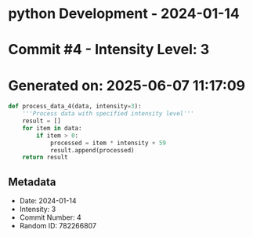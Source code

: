 ﻿# python Development - 2024-01-14
# Commit #4 - Intensity Level: 3
# Generated on: 2025-06-07 11:17:09
```python
def process_data_4(data, intensity=3):
    '''Process data with specified intensity level'''
    result = []
    for item in data:
        if item > 0:
            processed = item * intensity + 59
            result.append(processed)
    return result
```
## Metadata
- Date: 2024-01-14
- Intensity: 3
- Commit Number: 4
- Random ID: 782266807
